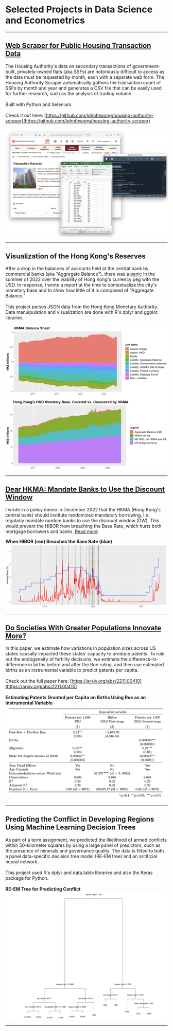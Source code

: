 # Selected Projects in Data Science and Econometrics

---

## [Web Scraper for Public Housing Transaction Data](https://github.com/johnthwong/housing-authority-scraper)
The Housing Authority's data on secondary transactions of government-built, privately-owned flats (aka SSFs) are notoriously difficult to access as the data must be requested by month, each with a separate web form. The Housing Authority Scraper automatically gathers the transaction count of SSFs by month and year and generates a CSV file that can be easily used for further research, such as the analysis of trading volume.
<br>
<br>
Built with Python and Selenium.
<br>
<br>
Check it out here: [https://github.com/johnthwong/housing-authority-scraper](https://github.com/johnthwong/housing-authority-scraper)
<br>
<br>
<img src="images/thumbnail_ha_scraper.png"/>



---

## Visualization of the Hong Kong's Reserves
After a drop in the balances of accounts held at the central bank by commercial banks (aka "Aggregate Balance"), there was a [panic](https://www.bloomberg.com/news/articles/2022-07-26/hong-kong-liquidity-shrinks-50-since-may-amid-currency-defense) in the summer of 2022 over the viability of Hong Kong's currency peg with the USD. In response, I wrote a report at the time to contextualize the city's monetary base and to show how little of it is composed of "Aggregate Balance."
<br>
<br>
This project parses JSON data from the Hong Kong Monetary Authority. Data manuipulation and visualization are done with R's dplyr and ggplot libraries.
<br>
<br>
<img src="images/thumbnail_viz_reserves.png"/>

---

## [Dear HKMA: Mandate Banks to Use the Discount Window](https://johnthwong.github.io/page_dw)
I wrote in a policy memo in December 2022 that the HKMA (Hong Kong's central bank) should institute randomized mandatory borrowing, i.e. regularly mandate random banks to use the discount window (DW). This would prevent the HIBOR from breaching the Base Rate, which hurts both mortgage borrowers and banks. [Read more](https://johnthwong.github.io/page_dw)

**When HIBOR (red) Breaches the Base Rate (blue)**
<img src="images/thumbnail_dw_1.png"/>


---

## [Do Societies With Greater Populations Innovate More?](https://arxiv.org/abs/2211.00410)
In this paper, we estimate how variations in population sizes across US states causally impacted these states’ capacity to produce patents. To rule out the endogeneity of fertility decisions, we estimate the difference-in-difference in births before and after the Roe ruling, and then use estimated births as an instrumental variable to predict patents per capita.
<br>
<br>
Check out the full paper here: [https://arxiv.org/abs/2211.00410](https://arxiv.org/abs/2211.00410)
<br>
<br>
**Estimating Patents Granted per Capita on Births Using Roe as an Instrumental Variable**
<img src="images/thumbnail_roe_2.png"/>


---

## Predicting the Conflict in Developing Regions Using Machine Learning Decision Trees
As part of a term assignment, we predicted the likelihood of armed conflicts within 50-kilometer squares by using a large panel of predictors, such as the presence of minerals and governance quality. The data is fitted to both a panel data-specific decision tree model (RE-EM tree) and an aritificial neural network. 
<br>
<br>
This project used R's dplyr and data.table libraries and also the Keras package for Python.
<br>
<br>
**RE-EM Tree for Predicting Conflict**
<img src="images/thumbnail_conflict_pred.png"/>

---
